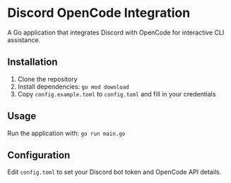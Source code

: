 # Discord OpenCode Integration

A Go application that integrates Discord with OpenCode for interactive CLI assistance.

## Installation

1. Clone the repository
2. Install dependencies: `go mod download`
3. Copy `config.example.toml` to `config.toml` and fill in your credentials

## Usage

Run the application with: `go run main.go`

## Configuration

Edit `config.toml` to set your Discord bot token and OpenCode API details.